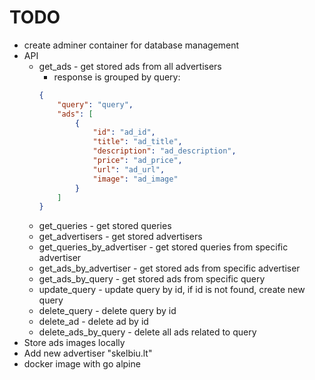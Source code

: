 # TODO

- create adminer container for database management
- API
    - get_ads - get stored ads from all advertisers
        - response is grouped by query:
        ```json
        {
            "query": "query",
            "ads": [
                {
                    "id": "ad_id",
                    "title": "ad_title",
                    "description": "ad_description",
                    "price": "ad_price",
                    "url": "ad_url",
                    "image": "ad_image"
                }
            ]
        }
        ```
    - get_queries - get stored queries
    - get_advertisers - get stored advertisers
    - get_queries_by_advertiser - get stored queries from specific advertiser
    - get_ads_by_advertiser - get stored ads from specific advertiser
    - get_ads_by_query - get stored ads from specific query
    - update_query - update query by id, if id is not found, create new query
    - delete_query - delete query by id
    - delete_ad - delete ad by id
    - delete_ads_by_query - delete all ads related to query
- Store ads images locally
- Add new advertiser "skelbiu.lt"
- docker image with go alpine

